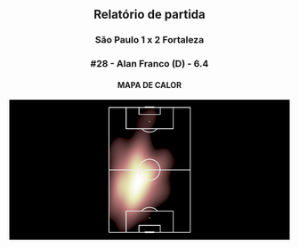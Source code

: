 <h2 style="text-align: center;">Relatório de partida</h3>

<h3 style="text-align: center;">São Paulo 1 x 2 Fortaleza</h3>

<h3 style="text-align: center;">#28 - Alan Franco (D) - 6.4</h3>

<h4 style="text-align: center;">MAPA DE CALOR</h3>
<img src=heatmaps/11067347_875402.png>